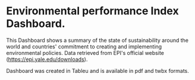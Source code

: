 # Environmental performance Index Dashboard.

This Dashboard shows a summary of the state of sustainability around the world and countries' commitment to creating and implementing environmental policies. 
Data retrieved from EPI's official website (https://epi.yale.edu/downloads).

Dashboard was created in Tableu and is available in pdf and twbx formats.
